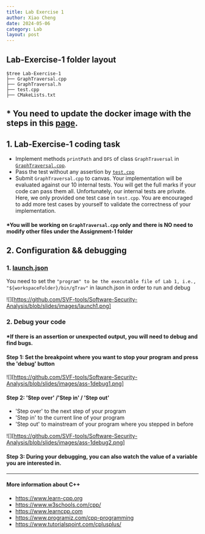 ```yaml
---
title: Lab Exercise 1
author: Xiao Cheng
date: 2024-05-06
category: Lab
layout: post
---
```


## Lab-Exercise-1 folder layout
```
$tree Lab-Exercise-1
├── GraphTraversal.cpp
├── GraphTraversal.h
├── test.cpp
├── CMakeLists.txt
```

## * You need to update the docker image with the steps in this [page](https://github.com/SVF-tools/Software-Security-Analysis/wiki/Update%E2%80%90to%E2%80%90the%E2%80%90latest%E2%80%90Docker%E2%80%90Image).
## 1. Lab-Exercise-1 coding task

- Implement methods `printPath` and `DFS` of class `GraphTraversal` in [`GraphTraversal.cpp`](https://github.com/SVF-tools/Software-Security-Analysis/blob/main/Lab-Exercise-1/GraphTraversal.cpp). 
- Pass the test without any assertion by [`test.cpp`](https://github.com/SVF-tools/Software-Security-Analysis/blob/main/Lab-Exercise-1/test.cpp)
- Submit `GraphTraversal.cpp` to canvas. Your implementation will be evaluated against our 10 internal tests. You will get the full marks if your code can pass them all. Unfortunately, our internal tests are private. Here, we only provided one test case in `test.cpp`. You are encouraged to add more test cases by yourself to validate the correctness of your implementation.


#### *You will be working on `GraphTraversal.cpp` only and there is **NO** need to modify other files under the Assignment-1 folder

## 2. Configuration && debugging 
### 1. [launch.json](https://github.com/SVF-tools/Software-Security-Analysis/blob/main/.vscode/launch.json)
You need to set the `"program" to be the executable file of Lab 1, i.e., "${workspaceFolder}/bin/gTrav"` in
launch.json in order to run and debug

![][https://github.com/SVF-tools/Software-Security-Analysis/blob/slides/images/launch1.png]


### 2. Debug your code

#### *If there is an assertion or unexpected output, you will need to debug and find bugs.

#### Step 1: Set the breakpoint where you want to stop your program and press the 'debug' button

![][https://github.com/SVF-tools/Software-Security-Analysis/blob/slides/images/ass-1debug1.png]

#### Step 2: 'Step over' /'Step in' / 'Step out' 
- 'Step over' to the next step of your program
- 'Step in' to the current line of your program
- 'Step out' to mainstream of your program where you stepped in before

![][https://github.com/SVF-tools/Software-Security-Analysis/blob/slides/images/ass-1debug2.png]

#### Step 3: During your debugging, you can also watch the value of a variable you are interested in. 




-------

#### More information about C++

- https://www.learn-cpp.org
- https://www.w3schools.com/cpp/ 
- https://www.learncpp.com
- https://www.programiz.com/cpp-programming 
- https://www.tutorialspoint.com/cplusplus/

